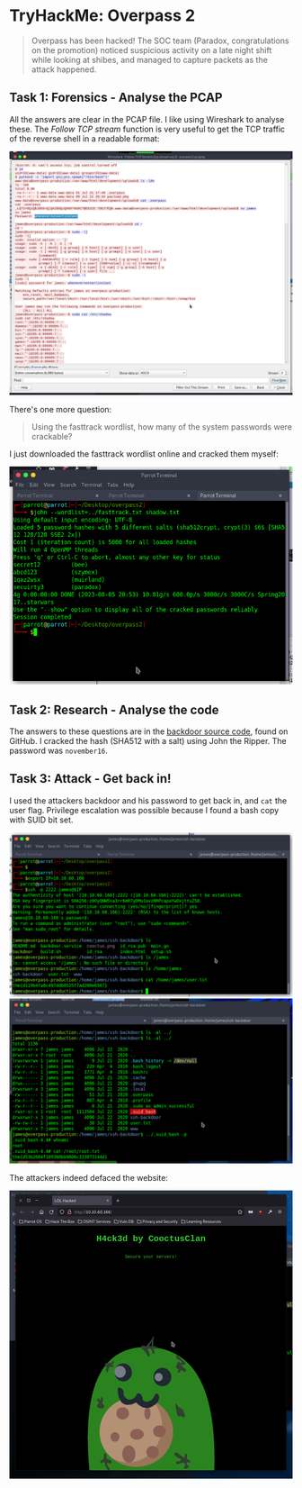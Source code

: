 # TryHackMe: Overpass 2

> Overpass has been hacked! The SOC team (Paradox, congratulations on the promotion) noticed suspicious activity on a late night shift while looking at shibes, and managed to capture packets as the attack happened.

## Task 1: Forensics - Analyse the PCAP

All the answers are clear in the PCAP file. I like using Wireshark to analyse these. The *Follow TCP stream* function is very useful to get the TCP traffic of the reverse shell in a readable format:

![](follow-tcp-stream.png)

There's one  more question:

> Using the fasttrack wordlist, how many of the system passwords were crackable?

I just downloaded the fasttrack wordlist online and cracked them myself:

![](fasttrack.png)

## Task 2: Research - Analyse the code

The answers to these questions are in the [backdoor source code](https://github.com/NinjaJc01/ssh-backdoor), found on GitHub. I cracked the hash (SHA512 with a salt) using John the Ripper. The password was `november16`.

## Task 3: Attack - Get back in!

I used the attackers backdoor and his password to get back in, and `cat` the user flag. Privilege escalation was possible because I found a bash copy with SUID bit set.

![](user-flag.png)
![](root-flag.png)

The attackers indeed defaced the website:

![](defaced-website.png)
